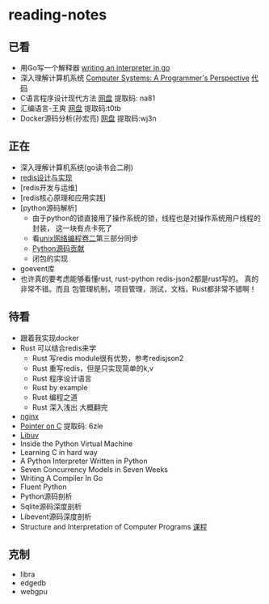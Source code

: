 # reading-notes

## 已看
- 用Go写一个解释器 [writing an interpreter in go](https://github.com/OhBonsai/reading-notes/blob/master/writing-an-interpreter-in-Go/writing-an-interpreter-in-Go.pdf)
- 深入理解计算机系统 [Computer Systems: A Programmer's Perspective](https://github.com/OhBonsai/reading-notes/blob/master/a-programmers-perspective-prentice-hall/a-programmers-perspective-prentice-hall.pdf)  [代码](http://csapp.cs.cmu.edu/public/code.html)
- C语言程序设计现代方法 [网盘](https://pan.baidu.com/s/16q9Zfb2gnBrvetNQYrE5rg) 提取码: na81
- 汇编语言-王爽 [网盘](https://pan.baidu.com/s/1QEFn3khyphuZ8uc6vWjNLw) 提取码:t0tb
- Docker源码分析(孙宏亮) [网盘](https://pan.baidu.com/s/1Pse_WqCt9bKAVhWpiKLJRA) 提取码:wj3n

## 正在
- 深入理解计算机系统(go读书会二刷)
- [redis设计与实现](https://pan.baidu.com/s/1zodfxpfsvzGiW5v7LYWCcQ)
- [redis开发与运维]
- [redis核心原理和应用实践]
- [python源码解析]
    - 由于python的锁直接用了操作系统的锁，线程也是对操作系统用户线程的封装， 这一块有点卡死了
    - 看[unix网络编程卷二]()第三部分同步
    - [Python源码贡献](https://devguide.python.org/coverage/)
    - 闭包的实现
- goevent库
- 也许真的要考虑能够看懂rust, rust-python redis-json2都是rust写的。 真的非常不错。而且
包管理机制，项目管理，测试，文档，Rust都非常不错啊！


## 待看
- 跟着我实现docker
- Rust 可以结合redis来学
    - Rust 写redis module很有优势，参考redisjson2
    - Rust 重写redis，但是只实现简单的k,v
    - Rust 程序设计语言
    - Rust by example
    - Rust 编程之道 
    - Rust 深入浅出 大概翻完
- [nginx](https://github.com/y123456yz/reading-code-of-nginx-1.9.2)
- [Pointer on C](https://pan.baidu.com/s/19fO3yW7XSQl4kZpEZwciqQ)  提取码: 6zle
- [Libuv](https://github.com/luohaha/Chinese-uvbookl)
- Inside the Python Virtual Machine
- Learning C in hard way
- A Python Interpreter Written in Python
- Seven Concurrency Models in Seven Weeks
- Writing A Compiler In Go
- Fluent Python
- Python源码剖析
- Sqlite源码深度剖析
- Libevent源码深度剖析
- Structure and Interpretation of Computer Programs [课程](https://ocw.mit.edu/courses/electrical-engineering-and-computer-science/6-001-structure-and-interpretation-of-computer-programs-spring-2005/video-lectures/)


## 克制
- libra
- edgedb
- webgpu

